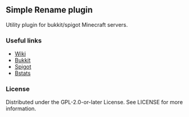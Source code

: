 ## Simple Rename plugin
Utility plugin for bukkit/spigot Minecraft servers.
### Useful links
- [Wiki](https://github.com/galaipa/SimpleRename/wiki)
- [Bukkit](https://dev.bukkit.org/projects/simple-rename)
- [Spigot](https://www.spigotmc.org/resources/simple-rename.16220/)
- [Bstats](https://bstats.org/plugin/bukkit/SimpleRename)
### License
Distributed under the GPL-2.0-or-later License. See LICENSE for more information.
